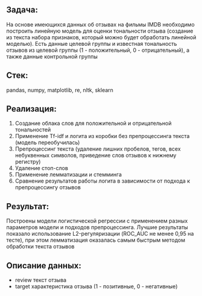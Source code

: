 ## Задача: ##  
На основе имеющихся данных об отзывах на фильмы IMDB необходимо построить линейную модель для оценки тональности отзыва (создание из текста набора признаков, который можно будет обработать линейной моделью). 
Есть данные целевой группы и известная тональность отзывов из целевой группы (1 - положительный, 0 - отрицательный), а также данные контрольной группы  

## Стек: ##  
pandas, numpy, matplotlib, re, nltk, sklearn  

## Реализация: ##  
1. Создание облака слов для положительной и отрицательной тональностей
2. Применение Tf-idf и логита из коробки без препроцессинга текста (модель переобучилась)
3. Препроцессинг текста (удаление лишних пробелов, тегов, всех небуквенных символов, приведение слов отзывов к нижнему регистру)
4. Удаление стоп-слов
5. Применение лемматизации и стемминга
6. Сравнение результатов работы логита в зависимости от подхода к препроцессингу отзывов

## Результат: ##  
Построены модели логистической регрессии с применением разных параметров модели и подходов препроцессинга. Лучшие результаты показало использование L2-регуляризации (ROC_AUC не менее 0,95 на тесте), при этом лемматизация оказалась самым быстрым методом обработки текста отзывов

## Описание данных: ##  
- review текст отзыва
- target характеристика отзыва (1 - позитивные, 0 - негативные)

